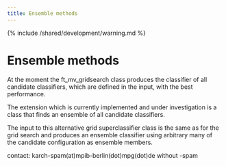 ```yaml
---
title: Ensemble methods
---
```


{% include /shared/development/warning.md %}

# Ensemble methods

At the moment the ft_mv_gridsearch class produces the classifier of all
candidate classifiers, which are defined in the input, with the best performance.

The extension which is currently implemented and under investigation is a class that finds an ensemble of all candidate classifiers.

The input to this alternative grid superclassifier class is the same as for
the grid search and produces an ensemble classifier using arbitrary many of the
candidate configuration as ensemble members.

contact: karch-spam(at)mpib-berlin(dot)mpg(dot)de without -spam
